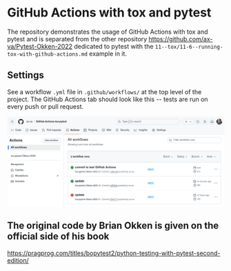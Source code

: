 # GitHub Actions with tox and pytest

The repository demonstrates the usage of GitHub Actions with tox and pytest and 
is separated from the other repository https://github.com/ax-va/Pytest-Okken-2022 
dedicated to pytest with the `11--tox/11-6--running-tox-with-github-actions.md` example in it.

## Settings

See a workflow `.yml` file in `.github/workflows/` at the top level of the project.
The GitHub Actions tab should look like this -- tests are run on every push or pull request.

<p align="center">
  <img src="https://github.com/ax-va/GitHub-Actions-tox-pytest/blob/main/github-actions.png" width="900" />
</p>

## The original code by Brian Okken is given on the official side of his book

https://pragprog.com/titles/bopytest2/python-testing-with-pytest-second-edition/

